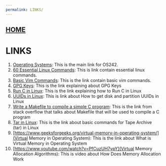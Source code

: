 ```yaml
---
permalink: LINKS/
---
```


## [HOME](../)
# LINKS

1. [Operating Systems](https://os.vlsm.org): This is the main link for OS242.
2. [60 Essential Linux Commands](https://www.hostinger.com/tutorials/linux-commands): This is link contain essential linux commands.
3. [Basic Vim Commands](https://www.geeksforgeeks.org/basic-vim-commands/): This is the link contain basic vim commands.
4. [GPG Keys](https://docs.akeyless.io/docs/gpg-keys): This is the link explaining about GPG Keys
5. [Run C in Linux](https://itsfoss.com/run-c-program-linux/): This is the link explaining how to Run C in Linux
6. [UUIDs in Linux](https://www.simplified.guide/linux/disk-uuid-get): This is link about How to get disk and partition UUIDs in Linux
7. [Write a Makefile to compile a simple C program](https://stackoverflow.com/questions/21548464/how-to-write-a-makefile-to-compile-a-simple-c-program): This is the link from stack overflow that talks about Makefile that will be used to compile a C program
8. [Tar in Linux](https://linuxhint.com/tar-folder-linux/): This is the link about basic commands for Tape Archive (tar) in Linux
9. [https://www.geeksforgeeks.org/virtual-memory-in-operating-system/](Virtual Memory in Operating System): This is the link about What is Virtual Memory in Operating System
10. [https://www.youtube.com/watch?v=PfCuzUH7ypY](Virtual Memory Allocation Algorithms): This is video about How Does Memory Allocation Work
